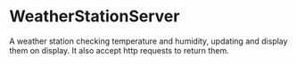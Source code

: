 # WeatherStationServer
A weather station checking temperature and humidity, updating and display them on display. It also accept http requests to return them.
